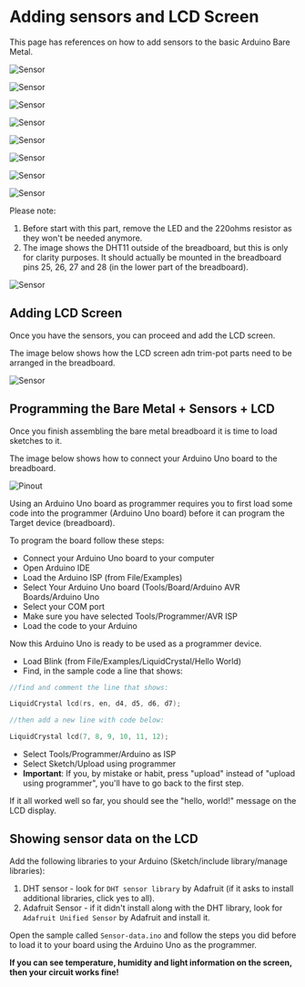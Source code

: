 # Adding sensors and LCD Screen 

This page has references on how to add sensors to the basic Arduino Bare Metal. 

![Sensor](../Images/Slide2.PNG)

![Sensor](../Images/Slide3.PNG)

![Sensor](../Images/Slide4.PNG)

![Sensor](../Images/Slide5.PNG)

![Sensor](../Images/Slide6.PNG)

![Sensor](../Images/Slide7.PNG)

![Sensor](../Images/Slide8.PNG)

![Sensor](../Images/Slide9.PNG)

Please note: 

1. Before start with this part, remove the LED and the 220ohms resistor as they won't be needed anymore.
2. The image shows the DHT11 outside of the breadboard, but this is only for clarity purposes. It should actually be mounted in the breadboard pins 25, 26, 27 and 28 (in the lower part of the breadboard). 

![Sensor](../Images/breadboard-sensor.png)

## Adding LCD Screen

Once you have the sensors, you can proceed and add the LCD screen. 

The image below shows how the LCD screen adn trim-pot parts need to be arranged in the breadboard.

![Sensor](../Images/breadboard-full.png)

## Programming the Bare Metal + Sensors + LCD

Once you finish assembling the bare metal breadboard it is time to load sketches to it.

The image below shows how to connect your Arduino Uno board to the breadboard.

![Pinout](../Images/programming-full.png)

Using an Arduino Uno board as programmer requires you to first load some code into the programmer (Arduino Uno board) before it can program the Target device (breadboard). 

To program the board follow these steps:

- Connect your Arduino Uno board to your computer
- Open Arduino IDE
- Load the Arduino ISP (from File/Examples)
- Select Your Arduino Uno board (Tools/Board/Arduino AVR Boards/Arduino Uno
- Select your COM port
- Make sure you have selected Tools/Programmer/AVR ISP
- Load the code to your Arduino

Now this Arduino Uno is ready to be used as a programmer device. 

- Load Blink (from File/Examples/LiquidCrystal/Hello World)
- Find, in the sample code a line that shows:


```c++
//find and comment the line that shows:

LiquidCrystal lcd(rs, en, d4, d5, d6, d7);

//then add a new line with code below:

LiquidCrystal lcd(7, 8, 9, 10, 11, 12);
```

- Select Tools/Programmer/Arduino as ISP
- Select Sketch/Upload using programmer	
- **Important**: If you, by mistake or habit, press "upload" instead of "upload using programmer", you'll have to go back to the first step.  

If it all worked well so far, you should see the "hello, world!" message on the LCD display.

## Showing sensor data on the LCD

Add the following libraries to your Arduino (Sketch/include library/manage libraries):

1. DHT sensor - look for `DHT sensor library` by Adafruit (if it asks to install additional libraries, click yes to all).
1. Adafruit Sensor - if it didn't install along with the DHT library, look for `Adafruit Unified Sensor` by Adafruit and install it. 

Open the sample called `Sensor-data.ino` and follow the steps you did before to load it to your board using the Arduino Uno as the programmer. 

**If you can see temperature, humidity and light information on the screen, then your circuit works fine!**